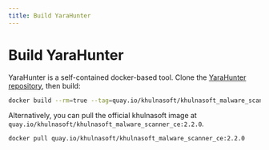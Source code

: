 ```yaml
---
title: Build YaraHunter
---
```


# Build YaraHunter

YaraHunter is a self-contained docker-based tool. Clone the [YaraHunter repository](https://github.com/khulnasoft-lab/YaraHunter), then build:

```bash
docker build --rm=true --tag=quay.io/khulnasoft/khulnasoft_malware_scanner_ce:2.2.0 -f Dockerfile .
```

Alternatively, you can pull the official khulnasoft image at `quay.io/khulnasoft/khulnasoft_malware_scanner_ce:2.2.0`.

```bash
docker pull quay.io/khulnasoft/khulnasoft_malware_scanner_ce:2.2.0
```
